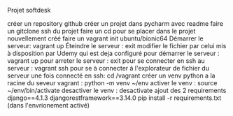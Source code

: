 Projet softdesk

créer un repository github
créer un projet dans pycharm avec readme
faire un gitclone ssh du projet
faire un cd pour se placer dans le projet nouvellement créé
faire un vagrant init ubuntu/bionic64
Démarrer le serveur: vagrant up
Éteindre le serveur : exit
modifier le fichier par celui mis à disposition par Udemy qui est deja configuré
pour démarrer le serveur : vagrant up
pour arreter le serveur : exit
pour se connecter en ssh au serveur : vagrant ssh
pour se à connecter à l'explorateur de fichier du serveur une fois connecté en ssh: cd /vagrant
créer un venv python a la racine du seveur vagrant : python -m venv ~/env
activer le venv : source ~/env/bin/activate
desactiver le venv : desactivate
ajout des 2 requirements 
django==4.1.3
djangorestframework==3.14.0
pip install -r requirements.txt (dans l'envrionement activé)


